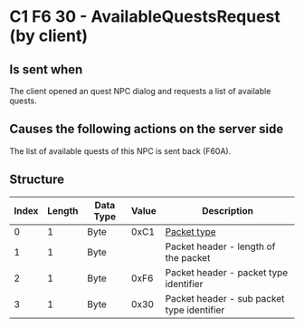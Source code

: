 # C1 F6 30 - AvailableQuestsRequest (by client)

## Is sent when

The client opened an quest NPC dialog and requests a list of available quests.

## Causes the following actions on the server side

The list of available quests of this NPC is sent back (F60A).

## Structure

| Index | Length | Data Type | Value | Description |
|-------|--------|-----------|-------|-------------|
| 0 | 1 |   Byte   | 0xC1  | [Packet type](PacketTypes.md) |
| 1 | 1 |    Byte   |      | Packet header - length of the packet |
| 2 | 1 |    Byte   | 0xF6  | Packet header - packet type identifier |
| 3 | 1 |    Byte   | 0x30  | Packet header - sub packet type identifier |